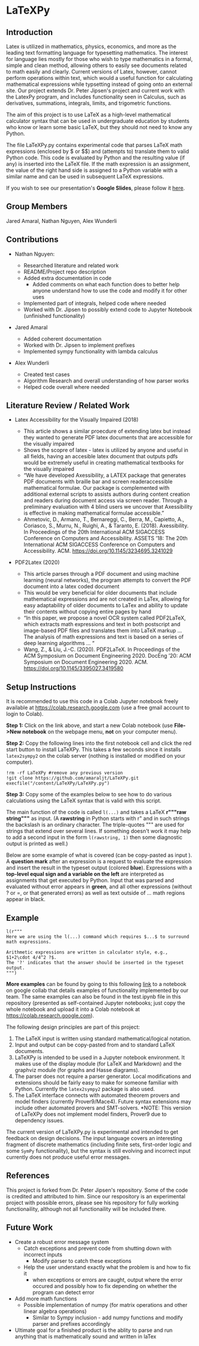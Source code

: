 # LaTeXPy

## Introduction
Latex is utilized in mathematics, physics, economics, and more as the leading text formatting language for typesetting mathematics. The interest for language lies mostly for those who wish to type mathematics in a formal, simple and clean method, allowing others to easily see documents related to math easily and clearly. Current versions of Latex, however, cannot perform operations within text, which would a useful function for calculating mathematical expressions while typsetting instead of going onto an external site. Our project extends Dr. Peter Jipsen's project and current work with the LatexPy program, and includes functionality seen in Calculus, such as derivatives, summations, integrals, limits, and trigometric functions. 

The aim of this project is to use LaTeX as a high-level mathematical calculator syntax 
that can be used in undergraduate education by students who know or learn some basic LaTeX, 
but they should not need to know any Python.

The file LaTeXPy.py contains experimental code that parses LaTeX math expressions (enclosed 
by $ or $$) and (attempts to) translate them to valid Python code. This code is evaluated by 
Python and the resulting value (if any) is inserted into the LaTeX file. If the math expression
is an assignment, the value of the right hand side is assigned to a Python variable with
a similar name and can be used in subsequent LaTeX expressions.

If you wish to see our presentation's **Google Slides**, please follow it [here](https://docs.google.com/presentation/d/1NYcR6Po-vqJWPNR_UdUPZKJZrQKUf4SI_xwPwBoXS4s/edit?usp=sharing). 

## Group Members
Jared Amaral,  Nathan Nguyen, Alex Wunderli

## Contributions
- Nathan Nguyen: 
  * Researched literature and related work
  * README/Project repo description
  * Added extra documentation in code
      * Added comments on what each function does to better help anyone understand how to use the code and modify it for other uses
  * Implemented part of integrals, helped code where needed
  * Worked with Dr. Jipsen to possibly extend code to Jupyter Notebook (unfinished functionality) 

- Jared Amaral
  * Added coherent documentation
  * Worked with Dr. Jipsen to implement prefixes
  * Implemented sympy functionality with lambda calculus

- Alex Wunderli
  * Created test cases  
  * Algorithm Research and overall understanding of how parser works
  * Helped code overall where needed


## Literature Review / Related Work
* Latex Accessibility for the Visually Impaired (2018)
    - This article shows a similar proecdure of extending latex but instead they wanted to generate PDF latex documents that are accessible for the visually impaired
    - Shows the scopre of latex - latex is utilized by anyone and useful in all fields, having an accesible latex document that outputs pdfs would be extremely useful in creating mathematical textbooks for the visually impaired
    - “We have developed Axessibility, a LATEX package that generates PDF documents with braille bar and screen readeraccessible mathematical formulae. Our package is complemented with additional external scripts to assists authors during content creation and readers during document access via screen reader. Through a preliminary evaluation with 4 blind users we uncover that Axessibility is effective in making mathematical formulae accessible.”
    - Ahmetovic, D., Armano, T., Bernareggi, C., Berra, M., Capietto, A., Coriasco, S., Murru, N., Ruighi, A., & Taranto, E. (2018). Axessibility. In Proceedings of the 20th International ACM SIGACCESS Conference on Computers and Accessibility. ASSETS ’18: The 20th International ACM SIGACCESS Conference on Computers and Accessibility. ACM. https://doi.org/10.1145/3234695.3241029

* PDF2Latex (2020)
    - This article parses through a PDF document and using machine learning (neural networks), the program attempts to convert the PDF document into a latex coded document
    - This would be very beneficial for older documents that include mathematical expressions and are not created in LaTex, allowing for easy adaptability of older documents to LaTex and ability to update their contents without copying entire pages by hand
    - “In this paper, we propose a novel OCR system called PDF2LaTeX, which extracts math expressions and text in both postscript and image-based PDF files and translates them into LaTeX markup … The analysis of math expressions and text is based on a series of deep learning algorithms … “
    - Wang, Z., & Liu, J.-C. (2020). PDF2LaTeX. In Proceedings of the ACM Symposium on Document Engineering 2020. DocEng ’20: ACM Symposium on Document Engineering 2020. ACM. https://doi.org/10.1145/3395027.3419580



## Setup Instructions
It is recommended to use this code in a Colab Jupyter notebook freely available at 
https://colab.research.google.com (use a free gmail account to login to Colab).

**Step 1:** Click on the link above, and start a new Colab notebook (use **File->New notebook** on the webpage menu, **not** on your computer menu).

**Step 2:** Copy the following lines into the first notebook cell and click the red start button to install LaTeXPy. This takes a few seconds since it installs `latex2sympy2` on the colab server (nothing is installed or modified on your computer).
```
!rm -rf LaTeXPy #remove any previous version
!git clone https://github.com/amaraljt/LaTeXPy.git
execfile("/content/LaTeXPy/LaTeXPy.py")
```
**Step 3:** Copy some of the examples below to see how to do various calculations using the LaTeX syntax that is valid with this script.

The main function of the code is called `l(...)` and takes a LaTeX **r"""raw string"""** as input. (A **rawstring** in Python starts with r" and in such strings the backslash is an ordinary character. The triple-quotes """ are used for strings that extend over several lines. If something doesn't work it may help to add a second input in the form `l(rawstring, 1)` then some diagnostic output is printed as well.)

Below are some example of what is covered (can be copy-pasted as input ). A **question mark** after an expression is a request to evaluate the expression and insert the result in the typeset output (colored **blue**). Expressions with a **top-level equal sign and a variable on the left** are interpreted as assignments that get executed by Python. Input that was parsed and evaluated without error appears in **green**, and all other expressions (without ? or =, or that generated errors) as well as text outside of $...$ math regions appear in black.

## Example
```
l(r"""
Here we are using the l(...) command which requires $...$ to surround math expressions.

Arithmetic expressions are written in calculator style, e.g., $1+2\cdot 4/4^2 ?$. 
The '?' indicates that the answer should be inserted in the typeset output.
""")
```

**More examples** can be found by going to this following [link](https://colab.research.google.com/drive/1Ngd4wNIEkw5jjAjwxavwV5PybXkWFRb0?usp=sharing) to a notebook on google collab that details examples of functionality implemented by our team. The same examples can also be found in the test.ipynb file in this repository (presented as self-contained Jupyter notebooks; just copy the whole notebook and upload it into a Colab notebook at https://colab.research.google.com).


The following design principles are part of this project:

1. The LaTeX input is written using standard mathematical/logical notation.
2. Input and output can be copy-pasted from and to standard LaTeX documents.
3. LaTeXPy is intended to be used in a Jupyter notebook environment. It makes use of the display module (for LaTeX and Markdown) and the graphviz module (for graphs and Hasse diagrams).
4. The parser does not require a parser generator. Local modifications and extensions should be fairly easy to make for someone familiar with Python. Currently the `latex2sympy2` package is also used.
5. The LaTeX interface connects with automated theorem provers and model finders (currently Prover9/Mace4). Future syntax extensions may include other automated provers and SMT-solvers. *NOTE: This version of LaTeXPy does not implement model finders, Prover9 due to dependency issues.

The current version of LaTeXPy.py is experimental and intended to get feedback on design decisions.
The input language covers an interesting fragment of discrete mathematics (including finite sets, first-order logic and some `SymPy` functionality), but the syntax is still evolving and incorrect input currently does not 
produce useful error messages.

## References
This project is forked from Dr. Peter Jipsen's repository. Some of the code is credited and attributed to him. Since our respository is an experimental project with possible errors, please see his repository for fully working functionaility, although not all functionaility will be included there.

## Future Work
* Create a robust error message system
    - Catch exceptions and prevent code from shutting down with incorrect inputs
       * Modify parser to catch these exceptions
    - Help the user understand exactly what the problem is and how to fix it
        * when exceptions or errors are caught, output where the error occured and possibly how to fix depending on whether the program can detect error
* Add more math functions
    - Possible implementation of numpy (for matrix operations and other linear algebra operations)
       * Similar to Sympy inclusion - add numpy functions and modify parser and prefixes accordingly 
* Ultimate goal for a finished product is the ablity to parse and run anything that is mathematically sound and written in laTex 

